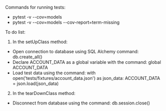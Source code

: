 Commands for running tests:
- pytest -v --cov=models
- pytest -v --cov=models --cov-report=term-missing

To do list:
1. In the setUpClass method:
  - Open connection to database using SQL Alchemy command: db.create_all()
  - Declare ACCOUNT_DATA as a global variable with the command: global ACCOUNT_DATA
  - Load test data using the command:
    with open('tests/fixtures/account_data.json') as json_data:
        ACCOUNT_DATA = json.load(json_data)

2. In the tearDownClass method:
  - Disconnect from database using the command: db.session.close()
